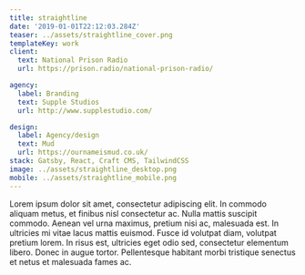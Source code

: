 ```yaml
---
title: straightline
date: '2019-01-01T22:12:03.284Z'
teaser: ../assets/straightline_cover.png
templateKey: work
client:
  text: National Prison Radio
  url: https://prison.radio/national-prison-radio/

agency:
  label: Branding
  text: Supple Studios
  url: http://www.supplestudio.com/

design:
  label: Agency/design
  text: Mud
  url: https://ournameismud.co.uk/
stack: Gatsby, React, Craft CMS, TailwindCSS
image: ../assets/straightline_desktop.png
mobile: ../assets/straightline_mobile.png
---
```


Lorem ipsum dolor sit amet, consectetur adipiscing elit. In commodo aliquam metus, et finibus nisl consectetur ac. Nulla mattis suscipit commodo. Aenean vel urna maximus, pretium nisi ac, malesuada est. In ultricies mi vitae lacus mattis euismod. Fusce id volutpat diam, volutpat pretium lorem. In risus est, ultricies eget odio sed, consectetur elementum libero. Donec in augue tortor. Pellentesque habitant morbi tristique senectus et netus et malesuada fames ac.
